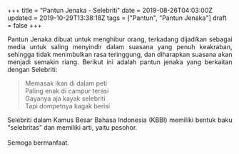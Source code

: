 +++
title = "Pantun Jenaka - Selebriti"
date = 2019-08-26T04:03:00Z
updated = 2019-10-29T13:38:18Z
tags = ["Pantun", "Pantun Jenaka"]
draft = false
+++

<div dir="ltr" style="text-align: left;" trbidi="on"><div style="text-align: justify;">Pantun Jenaka dibuat untuk menghibur orang, terkadang dijadikan sebagai media untuk saling menyindir dalam suasana yang penuh keakraban, sehingga tidak menimbulkan rasa teringgung, dan diharapkan suasana akan menjadi semakin riang. Berikut ini adalah pantun jenaka yang berkaitan dengan Selebriti:</div><blockquote class="tr_bq">Memasak ikan di dalam peti <br />Paling enak di campur terasi<br />Gayanya aja kayak selebriti<br />Tapi dompetnya kagak berisi</blockquote><div style="text-align: justify;">Selebriti dalam Kamus Besar Bahasa Indonesia (KBBI) memiliki bentuk baku "selebritas" dan memiliki arti, yaitu pesohor.</div><div style="text-align: justify;"><br /></div><div style="text-align: justify;">Semoga bermanfaat.</div></div>
